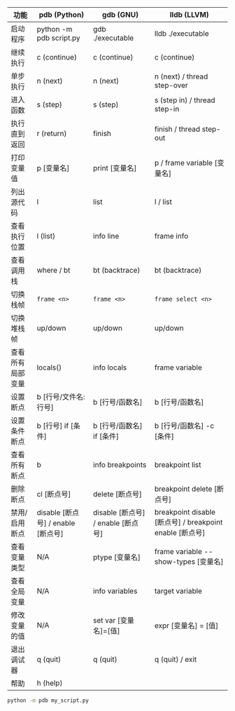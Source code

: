 
| 功能             | pdb (Python)                       | gdb (GNU)                          | lldb (LLVM)                                              |
| ---------------- | ---------------------------------- | ---------------------------------- | -------------------------------------------------------- |
| 启动程序         | python -m pdb script.py            | gdb ./executable                   | lldb ./executable                                        |
| 继续执行         | c (continue)                       | c (continue)                       | c (continue)                                             |
| 单步执行         | n (next)                           | n (next)                           | n (next) / thread step-over                              |
| 进入函数         | s (step)                           | s (step)                           | s (step in) / thread step-in                             |
| 执行直到返回     | r (return)                         | finish                             | finish / thread step-out                                 |
| 打印变量值       | p [变量名]                         | print [变量名]                     | p / frame variable [变量名]                              |
| 列出源代码       | l                                  | list                               | l / list                                                 |
| 查看执行位置     | l (list)                           | info line                          | frame info                                               |
| 查看调用栈       | where / bt                         | bt (backtrace)                     | bt (backtrace)                                           |
| 切换栈帧         | `frame <n>`                        | `frame <n>`                        | `frame select <n>`                                       |
| 切换堆栈帧       | up/down                            | up/down                            | up/down                                                  |
| 查看所有局部变量 | locals()                           | info locals                        | frame variable                                           |
| 设置断点         | b [行号/文件名:行号]               | b [行号/函数名]                    | b [行号/函数名]                                          |
| 设置条件断点     | b [行号] if [条件]                 | b [行号/函数名] if [条件]          | b [行号/函数名] -c [条件]                                |
| 查看所有断点     | b                                  | info breakpoints                   | breakpoint list                                          |
| 删除断点         | cl [断点号]                        | delete [断点号]                    | breakpoint delete [断点号]                               |
| 禁用/启用断点    | disable [断点号] / enable [断点号] | disable [断点号] / enable [断点号] | breakpoint disable [断点号] / breakpoint enable [断点号] |
| 查看变量类型     | N/A                                | ptype [变量名]                     | frame variable --show-types [变量名]                     |
| 查看全局变量     | N/A                                | info variables                     | target variable                                          |
| 修改变量的值     | N/A                                | set var [变量名]=[值]              | expr [变量名] = [值]                                     |
| 退出调试器       | q (quit)                           | q (quit)                           | q (quit) / exit                                          |
| 帮助             | h (help)                           |                                    |                                                          |



```bash
python -m pdb my_script.py
```